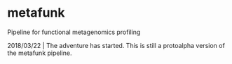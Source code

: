 # metafunk
Pipeline for functional metagenomics profiling

2018/03/22 | The adventure has started. This is still a protoalpha version of the metafunk pipeline.
